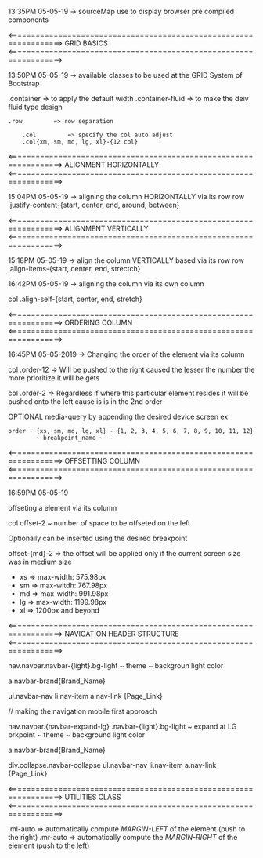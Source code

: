 13:35PM 05-05-19
-> sourceMap use to display browser pre compiled components


<==================================================================>
                    GRID BASICS
<==================================================================>


13:50PM 05-05-19
-> available classes to be used at the GRID System of Bootstrap

.container       => to apply the default width 
.container-fluid => to make the deiv fluid type design

    .row         => row separation

        .col         => specify the col auto adjust
        .col{xm, sm, md, lg, xl}-{12 col}


<==================================================================>
                ALIGNMENT HORIZONTALLY
<==================================================================>


15:04PM 05-05-19
-> aligning the column HORIZONTALLY via its row
row .justify-content-{start, center, end, around, between}


<==================================================================>
                ALIGNMENT VERTICALLY
<==================================================================>


15:18PM 05-05-19
-> align the column VERTICALLY based via its row
row .align-items-{start, center, end, strectch}


16:42PM 05-05-19
-> aligning the column via its own column

col .align-self-{start, center, end, stretch}


<==================================================================>
                    ORDERING COLUMN
<==================================================================>


16:45PM 05-05-2019
-> Changing the order of the element via its column

col .order-12    => Will be pushed to the right caused the lesser the number the more prioritize it will be gets

col .order-2     => Regardless if where this particular element resides it will be pushed onto the left cause is is in the 2nd order

OPTIONAL media-query by appending the desired device screen
ex. 

    order - {xs, sm, md, lg, xl} - {1, 2, 3, 4, 5, 6, 7, 8, 9, 10, 11, 12}
            ~ breakpoint_name ~  - 


<==================================================================>
                    OFFSETTING COLUMN
<==================================================================>


16:59PM 05-05-19

offseting a element via its column

col offset-2
           ~ number of space to be offseted on the left

Optionally can be inserted using the desired breakpoint

offset-{md}-2 => the offset will be applied only if the current screen size was in medium size


- xs => max-width:  575.98px
- sm => max-witdh:  767.98px
- md => max-width:  991.98px
- lg => max-width: 1199.98px
- xl => 1200px and beyond


<==================================================================>
                    NAVIGATION HEADER STRUCTURE
<==================================================================>


nav.navbar.navbar-{light}.bg-light
                  ~ theme ~ backgroun light color

a.navbar-brand{Brand_Name}

ul.navbar-nav
    li.nav-item
        a.nav-link {Page_Link}


// making the navigation mobile first approach

nav.navbar.{navbar-expand-lg}     .navbar-{light}.bg-light
          ~ expand at LG brkpoint  ~ theme        ~ background light color

a.navbar-brand{Brand_Name}

div.collapse.navbar-collapse
    ul.navbar-nav
        li.nav-item
            a.nav-link {Page_Link}


<==================================================================>
                    UTILITIES CLASS
<==================================================================>


.ml-auto    => automatically compute *MARGIN-LEFT* of the element      (push to the right)
.mr-auto    => automatically compute the *MARGIN-RIGHT* of the element (push to the left)

